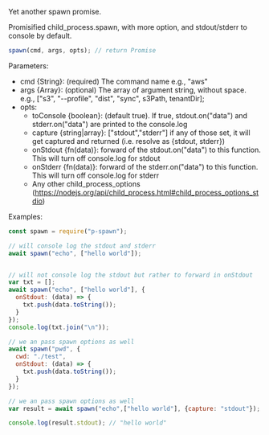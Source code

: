 
Yet another spawn promise.

Promisified child_process.spawn, with more option, and stdout/stderr to console by default. 

```js
spawn(cmd, args, opts); // return Promise
```

Parameters: 

- cmd {String}: (required) The command name e.g., "aws" 
- args {Array}: (optional) The array of argument string, without space. e.g., ["s3", "--profile", "dist", "sync", s3Path, tenantDir];
- opts:
  - toConsole {boolean}: (default true). If true, stdout.on("data") and stderr.on("data") are printed to the console.log
  - capture {string|array}: ["stdout","stderr"] if any of those set, it will get captured and returned (i.e. resolve as {stdout, stderr})
  - onStdout {fn(data)}: forward of the stdout.on("data") to this function. This will turn off console.log for stdout
  - onStderr {fn(data)}: forward of the stderr.on("data") to this function. This will turn off console.log for stderr
  - Any other child_process_options (https://nodejs.org/api/child_process.html#child_process_options_stdio)

Examples:

```js
const spawn = require("p-spawn");

// will console log the stdout and stderr
await spawn("echo", ["hello world"]);


// will not console log the stdout but rather to forward in onStdout
var txt = [];
await spawn("echo", ["hello world"], {
  onStdout: (data) => {
    txt.push(data.toString());
  }
});
console.log(txt.join("\n"));

// we an pass spawn options as well
await spawn("pwd", {
  cwd: "./test",
  onStdout: (data) => {
    txt.push(data.toString());
  }
});

// we an pass spawn options as well
var result = await spawn("echo",["hello world"], {capture: "stdout"});

console.log(result.stdout); // "hello world"


```
